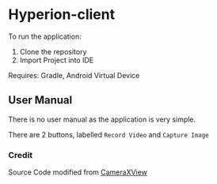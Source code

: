 # Hyperion-client

To run the application:

1. Clone the repository
2. Import Project into IDE

Requires: Gradle, Android Virtual Device

## User Manual

There is no user manual as the application is very simple.

There are 2 buttons, labelled `Record Video` and `Capture Image`

### Credit

Source Code modified from [CameraXView](https://github.com/iambaljeet/CameraXView)
